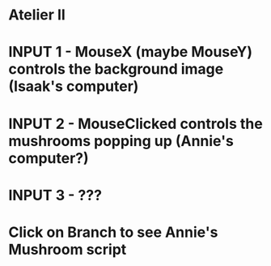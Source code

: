 # Atelier II

# INPUT 1 - MouseX (maybe MouseY) controls the background image (Isaak's computer)
# INPUT 2 - MouseClicked controls the mushrooms popping up (Annie's computer?)
# INPUT 3 - ???

# Click on Branch to see Annie's Mushroom script
